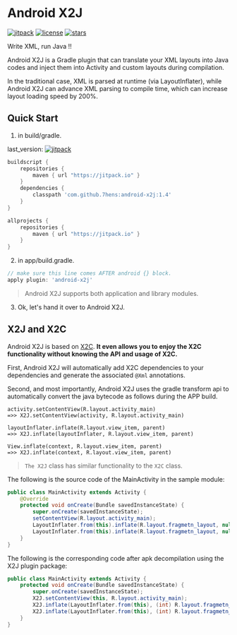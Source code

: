 # Android X2J

[![jitpack](https://jitpack.io/v/7hens/android-x2j.svg)](https://jitpack.io/#7hens/android-x2j)
[![license](https://img.shields.io/github/license/7hens/android-x2j.svg)](https://github.com/7hens/android-x2j/blob/master/LICENSE)
[![stars](https://img.shields.io/github/stars/7hens/android-x2j.svg?style=social)](https://github.com/7hens/android-x2j)

Write XML, run Java !!

Android X2J is a Gradle plugin that can translate your XML layouts into Java codes and inject them into Activity and custom layouts during compilation.

In the traditional case, XML is parsed at runtime (via LayoutInflater), while Android X2J can advance XML parsing to compile time, which can increase layout loading speed by 200%.

## Quick Start

1) in build/gradle.

last_version: [![jitpack](https://jitpack.io/v/7hens/android-x2j.svg)](https://jitpack.io/#7hens/android-x2j)

```groovy
buildscript {
    repositories {
        maven { url "https://jitpack.io" }
    }
    dependencies {
        classpath 'com.github.7hens:android-x2j:1.4'
    }
}

allprojects {
    repositories {
        maven { url "https://jitpack.io" }
    }
}
```

2) in app/build.gradle.

```groovy
// make sure this line comes AFTER android {} block.
apply plugin: 'android-x2j'
```

> Android X2J supports both application and library modules.

3) Ok, let's hand it over to Android X2J.

## X2J and X2C

Android X2J is based on [X2C](https://github.com/iReaderAndroid/X2C).
__It even allows you to enjoy the X2C functionality without knowing the API and usage of X2C.__

First, Android X2J will automatically add X2C dependencies to your dependencies and generate the associated `@Xml` annotations.

Second, and most importantly, Android X2J uses the gradle transform api to automatically convert the java bytecode as follows during the APP build.

```plain
activity.setContentView(R.layout.activity_main)
=>> X2J.setContentView(activity, R.layout.activity_main)

layoutInflater.inflate(R.layout.view_item, parent)
=>> X2J.inflate(layoutInflater, R.layout.view_item, parent)

View.inflate(context, R.layout.view_item, parent)
=>> X2J.inflate(context, R.layout.view_item, parent)
```

> `The X2J` class has similar functionality to the `X2C` class.

The following is the source code of the MainActivity in the sample module:

```java
public class MainActivity extends Activity {
    @Override
    protected void onCreate(Bundle savedInstanceState) {
        super.onCreate(savedInstanceState);
        setContentView(R.layout.activity_main);
        LayoutInflater.from(this).inflate(R.layout.fragmetn_layout, null);
        LayoutInflater.from(this).inflate(R.layout.fragmetn_layout, null, false);
    }
}
```

The following is the corresponding code after apk decompilation using the X2J plugin package:

```java
public class MainActivity extends Activity {
    protected void onCreate(Bundle savedInstanceState) {
        super.onCreate(savedInstanceState);
        X2J.setContentView(this, R.layout.activity_main);
        X2J.inflate(LayoutInflater.from(this), (int) R.layout.fragmetn_layout, null);
        X2J.inflate(LayoutInflater.from(this), (int) R.layout.fragmetn_layout, null, false);
    }
}
```

